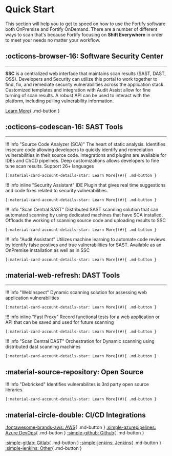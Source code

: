 # Quick Start

This section will help you to get to speed on how to use the Fortify software both OnPremise and Fortify OnDemand.
There are a number of different ways to scan that's because Fortify focusing on **Shift Everywhere** in order to meet your needs no matter your workflow.

## :octicons-browser-16: <span class="marquee">**Software Security Center**</span>
---
**SSC** is a centralized web interface that maintains scan results (SAST, DAST, OSS).  Developers and Security can utilize this portal to work together to find, fix, and remediate security vulnerabilities across the application stack. Customized templates and integration with Audit Assist allow for fine turning of scan results.  A robust API can be used to interact with the platform, including pulling vulnerability information.  

[Learn More](#){ .md-button }

## :octicons-codescan-16: <span class="marquee">**SAST Tools**</span>
---
!!! info "Source Code Analyzer (SCA)"
    The heart of static analysis.  Identifies insecure code allowing developers to quickly identify and remediation vulnerabilities in their source code.  Integrations and plugins are available for IDEs and CI/CD pipelines.  Deep customizations allows developers to fine tune scan results.  Support 26+ languages

    [:material-card-account-details-star: Learn More](#){ .md-button }

!!! info inline "Security Assistant"
    IDE Plugin that gives real time suggestions and code fixes related to security vulnerabilities.

    [:material-card-account-details-star: Learn More](#){ .md-button }

!!! info "Scan Central SAST"
    Distributed SAST scanning solution that can automated scanning by using dedicated machines that have SCA installed.  Offloads the working of scanning source code and uploading results to SSC

    [:material-card-account-details-star: Learn More](#){ .md-button }

!!! info "Audit Assistant"
    Utilizes machine learning to automate code reviews by identify false postives and true vulnerabilities for SAST.  Available as an OnPremise installation as well as in SSC

    [:material-card-account-details-star: Learn More](#){ .md-button }


## :material-web-refresh: <span class="marquee">**DAST Tools**</span>
---
!!! info "WebInspect"
    Dynamic scanning solution for assessing web application vulnerabilities

    [:material-card-account-details-star: Learn More](#){ .md-button }

!!! info inline "Fast Proxy"
    Record functional tests for a web application or API that can be saved and used for future scanning

    [:material-card-account-details-star: Learn More](#){ .md-button }

!!! info "Scan Central DAST"
    Orchestration for Dynamic scanning using distributed dast scanning machines

    [:material-card-account-details-star: Learn More](#){ .md-button }

## :material-source-repository: <span class="marquee">**Open Source**</span>

!!! info "Debricked"
    Identifies vulnerabilites is 3rd party open source libraries.

    [:material-card-account-details-star: Learn More](#){ .md-button }

## :material-circle-double: <span class="marquee">**CI/CD Integrations**</span>

[:fontawesome-brands-aws: AWS](#){ .md-button }
[:simple-azurepipelines: Azure DevOps](#){ .md-button }
[:simple-github: Github](#){ .md-button }

[:simple-gitlab: Gitlab](#){ .md-button }
[:simple-jenkins: Jenkins](#){ .md-button }
[:simple-jenkins: Other](#){ .md-button }
